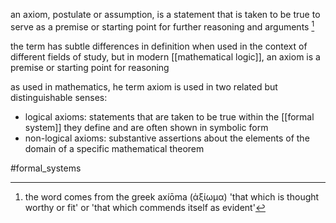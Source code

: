 an axiom, postulate or assumption, is a statement that is taken to be true to serve as a premise or starting point for further reasoning and arguments [^1]

the term has subtle differences in definition when used in the context of different fields of study, but in modern [[mathematical logic]], an axiom is a premise or starting point for reasoning

as used in mathematics, he term axiom is used in two related but distinguishable senses:
- logical axioms: statements that are taken to be true within the [[formal system]] they define and are often shown in symbolic form
- non-logical axioms: substantive assertions about the elements of the domain of a specific mathematical theorem

[^1]:  the word comes from the greek axíōma (ἀξίωμα) 'that which is thought worthy or fit' or 'that which commends itself as evident'

#formal_systems 